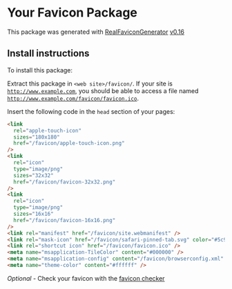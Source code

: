# Your Favicon Package

This package was generated with [RealFaviconGenerator](https://realfavicongenerator.net/) [v0.16](https://realfavicongenerator.net/change_log#v0.16)

## Install instructions

To install this package:

Extract this package in <code>&lt;web site&gt;/favicon/</code>. If your site is <code>http://www.example.com</code>, you should be able to access a file named <code>http://www.example.com/favicon/favicon.ico</code>.

Insert the following code in the `head` section of your pages:

```html
<link
  rel="apple-touch-icon"
  sizes="180x180"
  href="/favicon/apple-touch-icon.png"
/>
<link
  rel="icon"
  type="image/png"
  sizes="32x32"
  href="/favicon/favicon-32x32.png"
/>
<link
  rel="icon"
  type="image/png"
  sizes="16x16"
  href="/favicon/favicon-16x16.png"
/>
<link rel="manifest" href="/favicon/site.webmanifest" />
<link rel="mask-icon" href="/favicon/safari-pinned-tab.svg" color="#5c9dff" />
<link rel="shortcut icon" href="/favicon/favicon.ico" />
<meta name="msapplication-TileColor" content="#000000" />
<meta name="msapplication-config" content="/favicon/browserconfig.xml" />
<meta name="theme-color" content="#ffffff" />
```

_Optional_ - Check your favicon with the [favicon checker](https://realfavicongenerator.net/favicon_checker)
